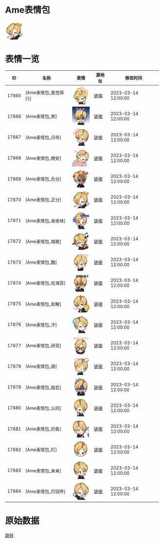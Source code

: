 # Ame表情包

<img src="./cover.png" height="60" alt="cover" />

# 表情一览

|ID|名称|表情|源地址|修改时间|
|----|----|----|----|----|
|17865|[Ame表情包_我觉得行]|<img src="./pic/017865_%5BAme表情包_我觉得行%5D.png" height="60" alt="我觉得行"/>|[链接](https://i0.hdslb.com/bfs/garb/8fa56ef46c602ea17b6fb7cb565e8d784b359a93.png)|2023-03-14 12:00:00|
|17866|[Ame表情包_笑]|<img src="./pic/017866_%5BAme表情包_笑%5D.png" height="60" alt="笑"/>|[链接](https://i0.hdslb.com/bfs/garb/11cd7350c6285bda41b54c3338b87b143fb92687.png)|2023-03-14 12:00:00|
|17867|[Ame表情包_问号]|<img src="./pic/017867_%5BAme表情包_问号%5D.png" height="60" alt="问号"/>|[链接](https://i0.hdslb.com/bfs/garb/53dee89fa5248fd7657bbdd64125cf6435cc5464.png)|2023-03-14 12:00:00|
|17868|[Ame表情包_晚安]|<img src="./pic/017868_%5BAme表情包_晚安%5D.png" height="60" alt="晚安"/>|[链接](https://i0.hdslb.com/bfs/garb/b0c662c5a3ed7e3e8a5335bc34582f143e59fa62.png)|2023-03-14 12:00:00|
|17869|[Ame表情包_负分]|<img src="./pic/017869_%5BAme表情包_负分%5D.png" height="60" alt="负分"/>|[链接](https://i0.hdslb.com/bfs/garb/b60ec00675864f47ba295b2a9dbe04856c364dcb.png)|2023-03-14 12:00:00|
|17870|[Ame表情包_正分]|<img src="./pic/017870_%5BAme表情包_正分%5D.png" height="60" alt="正分"/>|[链接](https://i0.hdslb.com/bfs/garb/10c8ef2a81dbdab31c13b57d9327b6aa3c1cfe3b.png)|2023-03-14 12:00:00|
|17871|[Ame表情包_收收味]|<img src="./pic/017871_%5BAme表情包_收收味%5D.png" height="60" alt="收收味"/>|[链接](https://i0.hdslb.com/bfs/garb/dbe5f1c23a01808f2752722d34d15f453b1b7a5a.png)|2023-03-14 12:00:00|
|17872|[Ame表情包_唱歌]|<img src="./pic/017872_%5BAme表情包_唱歌%5D.png" height="60" alt="唱歌"/>|[链接](https://i0.hdslb.com/bfs/garb/bab6a859e38420b343edc195dd2fdc9cb0aac5c7.png)|2023-03-14 12:00:00|
|17873|[Ame表情包_酷]|<img src="./pic/017873_%5BAme表情包_酷%5D.png" height="60" alt="酷"/>|[链接](https://i0.hdslb.com/bfs/garb/c3fd67bd23e8d7e0516fe44411f365def51e3319.png)|2023-03-14 12:00:00|
|17874|[Ame表情包_吃海苔]|<img src="./pic/017874_%5BAme表情包_吃海苔%5D.png" height="60" alt="吃海苔"/>|[链接](https://i0.hdslb.com/bfs/garb/0de153da64c2d5aef7bad0206b4091470e492b6a.png)|2023-03-14 12:00:00|
|17875|[Ame表情包_和解]|<img src="./pic/017875_%5BAme表情包_和解%5D.png" height="60" alt="和解"/>|[链接](https://i0.hdslb.com/bfs/garb/daee61389a885458d720b374b9dd2c22277eae69.png)|2023-03-14 12:00:00|
|17876|[Ame表情包_汗]|<img src="./pic/017876_%5BAme表情包_汗%5D.png" height="60" alt="汗"/>|[链接](https://i0.hdslb.com/bfs/garb/8aa74208cf5b3cff0a9038163e2703d927c979c9.png)|2023-03-14 12:00:00|
|17877|[Ame表情包_研究]|<img src="./pic/017877_%5BAme表情包_研究%5D.png" height="60" alt="研究"/>|[链接](https://i0.hdslb.com/bfs/garb/a5500606abd4ded39473c35f4fa10bb9605fbba0.png)|2023-03-14 12:00:00|
|17878|[Ame表情包_唐]|<img src="./pic/017878_%5BAme表情包_唐%5D.png" height="60" alt="唐"/>|[链接](https://i0.hdslb.com/bfs/garb/4789e5325db7060ac42b87f89e3445ec9a51c66c.png)|2023-03-14 12:00:00|
|17879|[Ame表情包_尴尬]|<img src="./pic/017879_%5BAme表情包_尴尬%5D.png" height="60" alt="尴尬"/>|[链接](https://i0.hdslb.com/bfs/garb/5c168b9fbe112d9a23b7ae93413bf918bc4a0161.png)|2023-03-14 12:00:00|
|17880|[Ame表情包_认同]|<img src="./pic/017880_%5BAme表情包_认同%5D.png" height="60" alt="认同"/>|[链接](https://i0.hdslb.com/bfs/garb/e8270d4bd3f8d95b9e782871bccbd5f07d810ca6.png)|2023-03-14 12:00:00|
|17881|[Ame表情包_钓鱼]|<img src="./pic/017881_%5BAme表情包_钓鱼%5D.png" height="60" alt="钓鱼"/>|[链接](https://i0.hdslb.com/bfs/garb/c030f34d43e2d0510274b5d762f1229e4ab5b332.png)|2023-03-14 12:00:00|
|17882|[Ame表情包_盯]|<img src="./pic/017882_%5BAme表情包_盯%5D.png" height="60" alt="盯"/>|[链接](https://i0.hdslb.com/bfs/garb/97f0706754418886a09855cc04263606a1676415.png)|2023-03-14 12:00:00|
|17883|[Ame表情包_亲亲]|<img src="./pic/017883_%5BAme表情包_亲亲%5D.png" height="60" alt="亲亲"/>|[链接](https://i0.hdslb.com/bfs/garb/778cec827ebb7ed23a901d5811a01527fcd1f4ff.png)|2023-03-14 12:00:00|
|17884|[Ame表情包_打招呼]|<img src="./pic/017884_%5BAme表情包_打招呼%5D.png" height="60" alt="打招呼"/>|[链接](https://i0.hdslb.com/bfs/garb/fd52b9d6b6cfbf968772019b1cb1514accab181d.png)|2023-03-14 12:00:00|

# 原始数据

[跳转](./raw.json)

